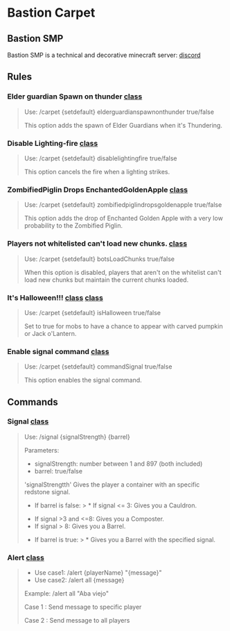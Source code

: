# Bastion Carpet

## Bastion SMP

Bastion SMP is a technical and decorative minecraft server: [discord](https://discord.gg/x3bVAbQAZt)

## Rules

### Elder guardian Spawn on thunder [class](/src/main/java/carpet/bastion/mixin/OceanMonumentMixin.java)

> Use: /carpet {setdefault} elderguardianspawnonthunder true/false
>
> This option adds the spawn of Elder Guardians when it's Thundering.

### Disable Lighting-fire [class](/src/main/java/carpet/bastion/mixin/LightningEntityMixin.java)

> Use: /carpet {setdefault} disablelightingfire true/false
>
> This option cancels the fire when a lighting strikes.

### ZombifiedPiglin Drops EnchantedGoldenApple [class](/src/main/java/carpet/bastion/mixin/ZombifiedPiglinEntityMixin.java)

> Use: /carpet {setdefault} zombifiedpiglindropsgoldenapple true/false
>
> This option adds the drop of Enchanted Golden Apple with a very low probability to the Zombified Piglin.

### Players not whitelisted can't load new chunks. [class](/src/main/java/carpet/bastion/mixin/ThreadedAnvilChunkStorageMixin.java)

> Use: /carpet {setdefault} botsLoadChunks true/false
>
>  When this option is disabled, players that aren't on the whitelist can't load new chunks but maintain the current chunks loaded.

### It's Halloween!!! [class](/src/main/java/carpet/bastion/mixin/AbstractSkelettonEntityMixin.java)  [class](/src/main/java/carpet/bastion/mixin/ZombieEntityMixin.java)

> Use: /carpet {setdefault} isHalloween true/false
>
>  Set to true for mobs to have a chance to appear with carved pumpkin or Jack o'Lantern.

### Enable signal command [class](/README.md#signal)

> Use: /carpet {setdefault} commandSignal true/false
>
> This option enables the signal command.

## Commands

### Signal [class](/src/main/java/carpet/bastion/command/CommandSignal.java)

> Use: /signal {signalStrength} {barrel}
>
> Parameters:
> - signalStrength: number between 1 and 897 (both included)
> - barrel: true/false
>
> 'signalStrengtth' Gives the player a container with an specific redstone signal.
> - If barrel is false:
    >  * If signal <= 3: Gives you a Cauldron.
>  * If signal >3 and <=8: Gives you a Composter.
>  * If signal > 8: Gives you a Barrel.
> - If barrel is true:
    >  * Gives you a Barrel with the specified signal.

### Alert [class](/src/main/java/carpet/bastion/command/AlertCommand.java)

>* Use case1: /alert {playerName} "{message}"
>* Use case2: /alert all {message}
> 
>Example: /alert all "Aba viejo" 
> 
> Case 1 : Send message to specific player
> 
> Case 2 : Send message to all players
> 
